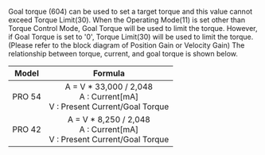 Goal torque (604) can be used to set a target torque and this value cannot exceed Torque Limit(30).
When the Operating Mode(11) is set other than Torque Control Mode, Goal Torque will be used to limit the torque.
However, if Goal Torque is set to '0', Torque Limit(30) will be used to limit the torque. (Please refer to the block diagram of Position Gain or Velocity Gain)
The relationship between torque, current, and goal torque is shown below.

|Model|Formula|
| :---: | :---: |
|PRO 54 | A = V * 33,000 / 2,048<br />A : Current[mA]<br />V : Present Current/Goal Torque |
|PRO 42 | A = V * 8,250 / 2,048<br />A : Current[mA]<br />V : Present Current/Goal Torque |
